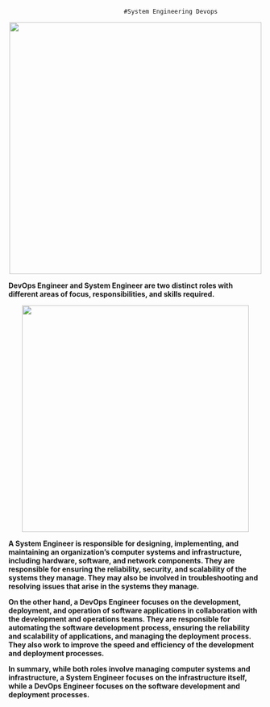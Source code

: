                                     #System Engineering Devops

<div align="center">
<img src="https://www.scnsoft.com/blog-pictures/itsm/how-can-a-system-administrator-turn-into-a-devops-engineer.png" width ="500">
</div>

**DevOps Engineer and System Engineer are two distinct roles with different areas of focus, responsibilities, and skills required.**
<div align="center">
<img src="https://media.licdn.com/dms/image/C5112AQH3OtLM8QcClA/article-cover_image-shrink_423_752/0/1520107107926?e=1711584000&v=beta&t=FkAAMV5lrjQUQCRHMkIyNDSWwm1WG4PegMmKBmdkLOg" width ="450">
</div>

**A System Engineer is responsible for designing, implementing, and maintaining an organization’s computer systems and infrastructure, including hardware, software, and network components. They are responsible for ensuring the reliability, security, and scalability of the systems they manage. They may also be involved in troubleshooting and resolving issues that arise in the systems they manage.**

**On the other hand, a DevOps Engineer focuses on the development, deployment, and operation of software applications in collaboration with the development and operations teams. They are responsible for automating the software development process, ensuring the reliability and scalability of applications, and managing the deployment process. They also work to improve the speed and efficiency of the development and deployment processes.**

**In summary, while both roles involve managing computer systems and infrastructure, a System Engineer focuses on the infrastructure itself, while a DevOps Engineer focuses on the software development and deployment processes.**
